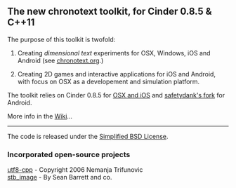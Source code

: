 ## The new chronotext toolkit, for Cinder 0.8.5 & C++11

The purpose of this toolkit is twofold:  

1. Creating *dimensional text* experiments for OSX, Windows, iOS and Android (see [chronotext.org](http://chronotext.org).)  

2. Creating 2D games and interactive applications for iOS and Android, with focus on OSX as a developement and simulation platform.  

The toolkit relies on Cinder 0.8.5 for [OSX and iOS](https://github.com/arielm/new-chronotext-toolkit/wiki/How-to-(re)build-Cinder-0.8.5-for-XCode-6.1.1-and-the-new-chronotext-toolkit) and [safetydank's fork](https://github.com/arielm/new-chronotext-toolkit/wiki/How-to-build-Cinder-0.8.5-for-Android-and-the-new-chronotext-toolkit) for Android.

More info in the [Wiki](https://github.com/arielm/new-chronotext-toolkit/wiki)...

---

The code is released under the [Simplified BSD License](LICENSE.md).  

### Incorporated open-source projects
[utf8-cpp](http://utfcpp.sourceforge.net) - Copyright 2006 Nemanja Trifunovic  
[stb_image](https://github.com/nothings/stb/blob/master/stb_image.h) - By Sean Barrett and co.
